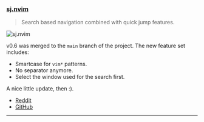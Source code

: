 <h3 id="update-sj.nvim">
    <a href="#update-sj.nvim">
        <span class="icon-text">
            <span class="icon">
                <i class="fa-solid fa-book"></i>
            </span>
            <span>sj.nvim</span>
        </span>
    </a>
</h3>

> Search based navigation combined with quick jump features.

![sj.nvim](https://user-images.githubusercontent.com/111681540/197946515-e2818592-bf3d-439a-99f3-8c9eabd2fbce.gif)

v0.6 was merged to the `main` branch of the project. The new feature set includes:

- Smartcase for `vim*` patterns.
- No separator anymore.
- Select the window used for the search first.

A nice little update, then :).

- [Reddit](https://www.reddit.com/r/neovim/comments/ytl4j9/sjnvim_search_based_navigation_combined_with/)
- [GitHub](https://github.com/woosaaahh/sj.nvim)

---

